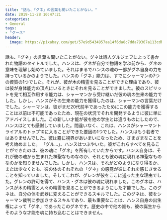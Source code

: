 ```yaml
---
title: "話も、「グネ」の言葉も聞いたことがない。"
date: 2019-11-28 10:47:21
categories:
- General
tags:
- "グーネ"
header:
  image: https://pixabay.com/get/57e9d5434957aa14f6da8c7dda79367a113cdbe25b526c4870287fdd9748c15abb_1280.jpg
---
```


話も、「グネ」の言葉も聞いたことがない。グネは詩人グルジェフによって書かれた物語のタイトルでした。ハンスは、グネが自分で物語を学ぶ前から、グネの意味を理解し始めていました。それはまるでハンスの魂の一部がグネ自身の力を持っているかのようでした。ハンスの「グネ」能力は、すでにシャーマンの7つの資質の1つでした。それが、彼が木の精霊を見ることができた理由であり、彼は彼が身体能力の頂点にいるときにそれを見ることができました。彼のスピリットを見て相互作用する能力は、シャーマンから受け継いだ彼の魂の生来の能力でした。しかし、ハンスがその生来の能力を獲得したのは、シャーマンの言葉だけでした。シャーマンは、彼がまだ20代前半であったためにこの能力を獲得することは以前は不可能であったため、現在の状況でそれを開発するように彼に単にアドバイスしました。この新しい才能が彼を他の学生とは違うものにしたので、ハンスはとても感謝していました。間違いなく、これは、ハンスがシャーマントライアルのトップ10に入ることができた要因の1つでした。ハンスはもう若者ではありませんでした。彼は霧に視界があいまいになったため、さまざまなことを考え始めました。 「グル…」、ハンスはつぶやいた。彼がこれらすべてを見ることができたのは、彼の魂に「グネ」を所有していたからです。ハンス自身は、それが彼の魂から生まれた神聖なものなのか、それとも彼の魂に現れる神聖なものなのかを知りませんでした。しかし、ハンスは、それがどのようになり得るか、または少なくとも、彼の体のそれぞれの「グネ」の感覚が彼にそれを感じさせることを知っていました。そしてこれが、グレンが彼をここに送った主な理由でした。グレンの許可を得て、ハンス・グネは彼の魂に現れました。このグネは、ハンスが木の精霊と人々の精霊を見ることができるようにした才能でした。このグネは、自分の体を武器に変えることができるスキルでした。このグネは、彼をシャーマン裁判に参加させるスキルであり、最も重要なことは、ハンス自身の出生権によって「グネ」であったこのグネです。歴史の中で他の誰も、彼の誕生からそのような才能を魂に持ち込むことはできません。
